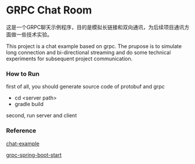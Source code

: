 # GRPC Chat Room

这是一个GRPC聊天示例程序，目的是模拟长链接和双向通讯，为后续项目通讯方面做一些技术实验。

This project is a chat example based on grpc. The prupose is to simulate long connection 
and bi-directional streaming and do some technical experiments for subsequent project communication.

### How to Run

first of all, you should generate source code of protobuf and grpc
- cd \<server path>
- gradle build

second, run server and client

### Reference

[chat-example](https://github.com/saturnism/grpc-java-by-example/tree/master/chat-example)

[grpc-spring-boot-start](https://github.com/LogNet/grpc-spring-boot-starter)